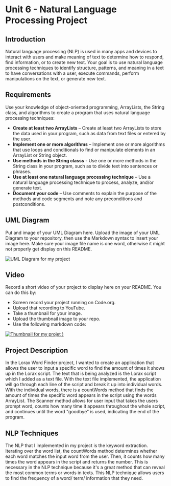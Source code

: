 # Unit 6 - Natural Language Processing Project

## Introduction

Natural language processing (NLP) is used in many apps and devices to interact with users and make meaning of text to determine how to respond, find information, or to create new text. Your goal is to use natural language processing techniques to identify structure, patterns, and meaning in a text to have conversations with a user, execute commands, perform manipulations on the text, or generate new text.

## Requirements

Use your knowledge of object-oriented programming, ArrayLists, the String class, and algorithms to create a program that uses natural language processing techniques:

- **Create at least two ArrayLists** – Create at least two ArrayLists to store the data used in your program, such as data from text files or entered by the user.
- **Implement one or more algorithms** – Implement one or more algorithms that use loops and conditionals to find or manipulate elements in an ArrayList or String object.
- **Use methods in the String classs** - Use one or more methods in the String class in your program, such as to divide text into sentences or phrases.
- **Use at least one natural language processing technique** – Use a natural language processing technique to process, analyze, and/or generate text.
- **Document your code** – Use comments to explain the purpose of the methods and code segments and note any preconditions and postconditions.

## UML Diagram

Put and image of your UML Diagram here. Upload the image of your UML Diagram to your repository, then use the Markdown syntax to insert your image here. Make sure your image file name is one word, otherwise it might not properly get display on this README.

![UML Diagram for my project](https://github.com/user-attachments/assets/85992178-e9e2-4701-b496-e199e736f62a)


## Video

Record a short video of your project to display here on your README. You can do this by:

- Screen record your project running on Code.org.
- Upload that recording to YouTube.
- Take a thumbnail for your image.
- Upload the thumbnail image to your repo.
- Use the following markdown code:

[![Thumbnail for my projet](https://github.com/user-attachments/assets/4f2cce6c-9023-4a3f-a10c-510ae136ba6d)
)](https://www.youtube.com/watch?v=JR2DgNNK_0A)

## Project Description

In the Lorax Word Finder project, I wanted to create an application that allows the user to input a specific word to find the amount of times it shows up in the Lorax script. The text that is being analyzed is the Lorax script which I added as a text file. With the text file implemented, the application will go through each line of the script and break it up into individual words. With the individual words, there is a countWords method that finds the amount of times the specific word appears in the script using the words ArrayList. The Scanner method allows for user input that takes the users prompt word, counts how many time it appears throughout the whole script, and continues until the word "goodbye" is used, indicating the end of the program. 

## NLP Techniques

The NLP that I implemented in my project is the keyword extraction. Iterating over the word list, the countWords method determines whether each word matches the input word from the user. Then, it counts how many times the word appears in the script and returns the number. This is necessary in the NLP technique because it's a great method that can reveal the most common terms or words in texts. This NLP technique allows users to find the frequency of a word/ term/ information that they need.

